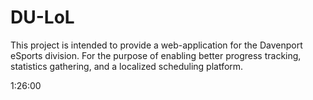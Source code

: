 # DU-LoL
This project is intended to provide a web-application for the Davenport eSports division.  For the purpose of enabling better progress tracking, statistics gathering, and a localized scheduling platform.

1:26:00